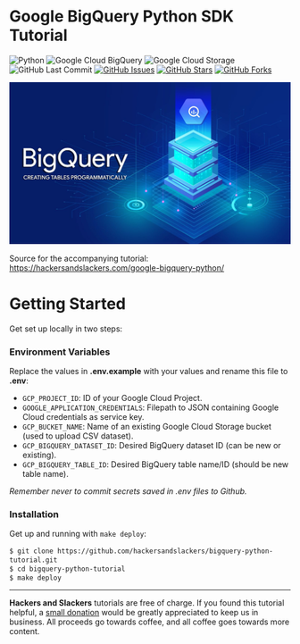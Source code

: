 # Google BigQuery Python SDK Tutorial


![Python](https://img.shields.io/badge/Python-v3.8-blue.svg?logo=python&longCache=true&logoColor=white&style=flat-square&colorA=4c566a&colorB=5e81ac)
![Google Cloud BigQuery](https://img.shields.io/badge/Google--BigQuery-v1.27.2-blue.svg?logo=Google&longCache=true&logoColor=white&style=flat-square&colorA=4c566a&colorB=5e81ac)
![Google Cloud Storage](https://img.shields.io/badge/Google--Cloud--Storage-v1.31.0-blue.svg?logo=Google&longCache=true&logoColor=white&style=flat-square&colorA=4c566a&colorB=5e81ac)
![GitHub Last Commit](https://img.shields.io/github/last-commit/google/skia.svg?style=flat-square&colorA=4c566a&colorB=a3be8c)
[![GitHub Issues](https://img.shields.io/github/issues/hackersandslackers/bigquery-python-tutorial.svg?style=flat-square&colorA=4c566a&colorB=ebcb8b)](https://github.com/hackersandslackers/bigquery-python-tutorial/issues)
[![GitHub Stars](https://img.shields.io/github/stars/hackersandslackers/bigquery-python-tutorial.svg?style=flat-square&colorA=4c566a&colorB=ebcb8b)](https://github.com/hackersandslackers/bigquery-python-tutorial/stargazers)
[![GitHub Forks](https://img.shields.io/github/forks/hackersandslackers/bigquery-python-tutorial.svg?style=flat-square&colorA=4c566a&colorB=ebcb8b)](https://github.com/hackersandslackers/bigquery-python-tutorial/network)

![Google BigQuery Python SDK](https://raw.githubusercontent.com/hackersandslackers/bigquery-python-tutorial/master/.github/bigquery_create_table%402x.jpg)

Source for the accompanying tutorial: https://hackersandslackers.com/google-bigquery-python/

# Getting Started

Get set up locally in two steps:

### Environment Variables

Replace the values in **.env.example** with your values and rename this file to **.env**:

* `GCP_PROJECT_ID`: ID of your Google Cloud Project.
* `GOOGLE_APPLICATION_CREDENTIALS`: Filepath to JSON containing Google Cloud credentials as service key.
* `GCP_BUCKET_NAME`: Name of an existing Google Cloud Storage bucket (used to upload CSV dataset).
* `GCP_BIGQUERY_DATASET_ID`: Desired BigQuery dataset ID (can be new or existing).
* `GCP_BIGQUERY_TABLE_ID`: Desired BigQuery table name/ID (should be new table name).

*Remember never to commit secrets saved in .env files to Github.*

### Installation

Get up and running with `make deploy`:

```shell
$ git clone https://github.com/hackersandslackers/bigquery-python-tutorial.git
$ cd bigquery-python-tutorial
$ make deploy
``` 

-----

**Hackers and Slackers** tutorials are free of charge. If you found this tutorial helpful, a [small donation](https://www.buymeacoffee.com/hackersslackers) would be greatly appreciated to keep us in business. All proceeds go towards coffee, and all coffee goes towards more content.